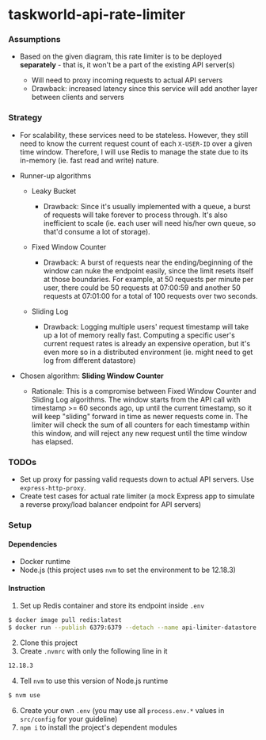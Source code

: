 # **taskworld-api-rate-limiter**

### Assumptions
* Based on the given diagram, this rate limiter is to be deployed **separately** - that is, it won't be a part of the existing API server(s)

  * Will need to proxy incoming requests to actual API servers
  * Drawback: increased latency since this service will add another layer between clients and servers

### Strategy
* For scalability, these services need to be stateless. However, they still need to know the current request count of each `X-USER-ID` over a given time window. Therefore, I will use Redis to manage the state due to its in-memory (ie. fast read and write) nature.

* Runner-up algorithms

  * Leaky Bucket

    * Drawback: Since it's usually implemented with a queue, a burst of requests will take forever to process through. It's also inefficient to scale (ie. each user will need his/her own queue, so that'd consume a lot of storage).

  * Fixed Window Counter

    * Drawback: A burst of requests near the ending/beginning of the window can nuke the endpoint easily, since the limit resets itself at those boundaries. For example, at 50 requests per minute per user, there could be 50 requests at 07:00:59 and another 50 requests at 07:01:00 for a total of 100 requests over two seconds.

  * Sliding Log
  
    * Drawback: Logging multiple users' request timestamp will take up a lot of memory really fast. Computing a specific user's current request rates is already an expensive operation, but it's even more so in a distributed environment (ie. might need to get log from different datastore)

* Chosen algorithm: **Sliding Window Counter**
  
  * Rationale: This is a compromise between Fixed Window Counter and Sliding Log algorithms. The window starts from the API call with timestamp >= 60 seconds ago, up until the current timestamp, so it will keep "sliding" forward in time as newer requests come in. The limiter will check the sum of all counters for each timestamp within this window, and will reject any new request until the time window has elapsed.
 

### TODOs
* Set up proxy for passing valid requests down to actual API servers. Use `express-http-proxy`.
* Create test cases for actual rate limiter (a mock Express app to simulate a reverse proxy/load balancer endpoint for API servers)

### Setup

#### Dependencies
* Docker runtime
* Node.js (this project uses `nvm` to set the environment to be 12.18.3)

#### Instruction

1. Set up Redis container and store its endpoint inside `.env`
```sh
$ docker image pull redis:latest
$ docker run --publish 6379:6379 --detach --name api-limiter-datastore redis:latest --appendonly yes --requirepass "taskworld"
```
2. Clone this project
3. Create `.nvmrc` with only the following line in it
```sh
12.18.3
```
4. Tell `nvm` to use this version of Node.js runtime
```sh
$ nvm use
```
6. Create your own `.env` (you may use all `process.env.*` values in `src/config` for your guideline)
6. `npm i` to install the project's dependent modules
